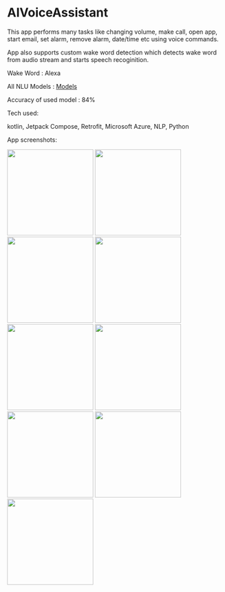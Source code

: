 # AIVoiceAssistant

This app performs many tasks like changing volume, make call, open app, start email, set alarm, remove alarm, date/time etc using voice commands.

App also supports custom wake word detection which detects wake word from audio stream and starts speech recoginition.

Wake Word : Alexa

All NLU Models : [Models](https://github.com/Anuj-S62/AIVoiceModel)

Accuracy of used model : 84% 

Tech used:

  kotlin, Jetpack Compose, Retrofit, Microsoft Azure, NLP, Python
  

App screenshots:

<img src="https://github.com/Anuj-S62/AIVoiceAssistant/assets/96018337/808bf0e9-d595-4229-a8e9-7e5b0b0f8b2e" width="200">
<img src="https://github.com/Anuj-S62/AIVoiceAssistant/assets/96018337/c5effffb-d484-4d5a-b46a-0847a46e44ad" width="200">
<img src="https://github.com/Anuj-S62/AIVoiceAssistant/assets/96018337/64e25c42-fbc0-43cc-bec2-c6c602428204" width="200">
<img src="https://github.com/Anuj-S62/AIVoiceAssistant/assets/96018337/849a7d9b-a609-4c6f-a0ee-1ca552a7209f" width="200">
<img src="https://github.com/Anuj-S62/AIVoiceAssistant/assets/96018337/fa0af9eb-1299-42a0-8003-099bb29617b5" width="200">
<img src="https://github.com/Anuj-S62/AIVoiceAssistant/assets/96018337/ad03d5e6-ad78-4b70-9109-8b5c54609c2b" width="200">
<img src="https://github.com/Anuj-S62/AIVoiceAssistant/assets/96018337/5204d2a0-587b-4a96-b21d-6a72d42c86d3" width="200">
<img src="https://github.com/Anuj-S62/AIVoiceAssistant/assets/96018337/9a3ac714-7e0d-4e20-839b-80cd9f7a35d0" width="200">
<img src="https://github.com/Anuj-S62/AIVoiceAssistant/assets/96018337/54eb5728-395f-4bdc-b9a9-046b8a0dd9a7" width="200">

